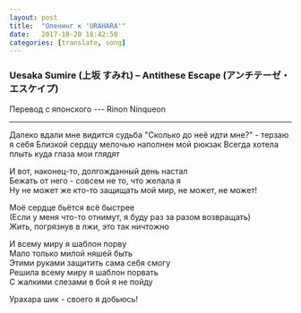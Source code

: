 ```yaml
---
layout: post
title:  "Опенинг к 'URAHARA'"
date:   2017-10-20 18:42:50
categories: [translate, song]
---
```


### Uesaka Sumire (上坂 すみれ) &ndash; Antithese Escape (アンチテーゼ・エスケイプ)

Перевод с японского --- Rinon Ninqueon<br>
<hr>
Далеко вдали мне видится судьба  
"Сколько до неё идти мне?" - терзаю я себя  
Близкой сердцу мелочью наполнен мой рюкзак  
Всегда хотела плыть куда глаза мои глядят  
  
И вот, наконец-то, долгожданный день настал  
Бежать от него - совсем не то, что желала я  
Ну не может же кто-то защищать мой мир, не может, не может!  
  
Моё сердце бьётся всё быстрее  
(Если у меня что-то отнимут, я буду раз за разом возвращать)  
Жить, погрязнув в лжи, это так ничтожно  
  
И всему миру я шаблон порву  
Мало только милой няшей быть  
Этими руками защитить сама себя смогу  
Решила всему миру я шаблон порвать  
С жалкими слезами в бой я не пойду  
  
Урахара шик - своего я добьюсь!  
<br><br><br><br><br>